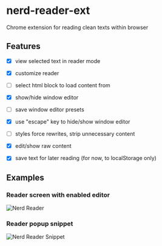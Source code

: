 # nerd-reader-ext
Chrome extension for reading clean texts within browser

## Features
- [x] view selected text in reader mode
- [x] customize reader
- [ ] select html block to load content from 
- [x] show/hide window editor
- [ ] save window editor presets
- [x] use "escape" key to hide/show window editor
- [ ] styles force rewrites, strip unnecessary content
- [x] edit/show raw content
- [x] save text for later reading (for now, to localStorage only)


## Examples
### Reader screen with enabled editor
![Nerd Reader](https://monosnap.com/file/dKHSAU3KJbijOSQUtbTeksYFER5mZ5.png)

### Reader popup snippet
![Nerd Reader Snippet](https://monosnap.com/file/TxCnW75mSueAaw85P9cQswu3m4M8kW.png)
